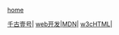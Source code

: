 [home](https://github.com/1211ciel/ciel/blob/main/README.md)

[千古壹号](https://github.com/qianguyihao/Web)|
[web开发|MDN](https://developer.mozilla.org/zh-CN/docs/learn)|
[w3cHTML](https://www.w3school.com.cn/html/index.asp)|
